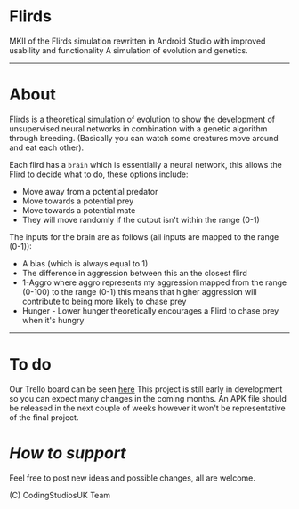 # Flirds
MKII of the Flirds simulation rewritten in Android Studio with improved usability and functionality
A simulation of evolution and genetics.

---

# **About**
Flirds is a theoretical simulation of evolution to show the development of unsupervised neural networks in combination with a genetic algorithm through breeding. (Basically you can watch some creatures move around and eat each other).

Each flird has a `brain` which is essentially a neural network, this allows the Flird to decide what to do, these options include:
* Move away from a potential predator
* Move towards a potential prey
* Move towards a potential mate
* They will move randomly if the output isn't within the range (0-1)

The inputs for the brain are as follows (all inputs are mapped to the range (0-1)):
* A bias (which is always equal to 1)
* The difference in aggression between this an the closest flird
* 1-Aggro where aggro represents my aggression mapped from the range (0-100) to the range (0-1) this means that higher aggression will contribute to being more likely to chase prey
* Hunger - Lower hunger theoretically encourages a Flird to chase prey when it's hungry

---

# **To do**
Our Trello board can be seen [here](https://trello.com/b/icAxEHQc/flirds)
This project is still early in development so you can expect many changes in the coming months.
An APK file should be released in the next couple of weeks however it won't be representative of the final project.


# _How to support_
Feel free to post new ideas and possible changes, all are welcome.

(C) CodingStudiosUK Team
